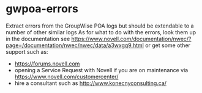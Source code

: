 # gwpoa-errors
Extract errors from the GroupWise POA logs but should be extendable to a number of other similar logs
As for what to do with the errors, look them up in the documentation 
see https://www.novell.com/documentation/nwec/?page=/documentation/nwec/nwec/data/a3wxgq9.html
or get some other support such as:
 - https://forums.novell.com 
 - opening a Service Request with Novell if you are on maintenance via https://www.novell.com/customercenter/
 - hire a consultant such as http://www.konecnyconsulting.ca/
 
